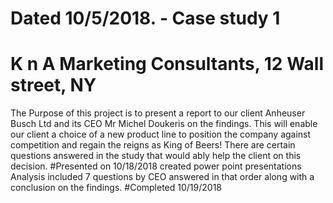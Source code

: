 # Dated 10/5/2018. - Case study 1
# K n A Marketing Consultants, 12 Wall street, NY
The Purpose of this project is to present a report to our client Anheuser Busch Ltd and its CEO Mr Michel Doukeris on the findings.
This will enable our client a choice of a new product line to position the company against competition and regain the reigns as King of Beers!
There are certain questions answered in the study that would ably help the client on this decision.
#Presented on 10/18/2018
created power point presentations
Analysis included 7 questions by CEO answered in that order
along with a conclusion on the findings.
#Completed 10/19/2018
